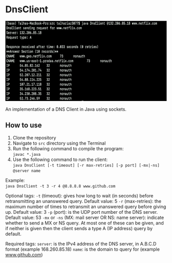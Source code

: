# DnsClient

<img src="https://github.com/talha-riaz/DnsClient/blob/master/img/img1.png" height="250" width="650"/>

An implementation of a DNS Client in Java using sockets.

## How to use
1. Clone the repository
2. Navigate to `src` directory using the Terminal
3. Run the following command to compile the program: <br/>
`javac *.java`
4. Use the following command to run the client: <br/>
`java DnsClient [-t timeout] [-r max-retries] [-p port] [-mx|-ns] @server name`

Example: <br/>
`java DnsClient -t 3 -r 4 @8.8.8.8 www.github.com`

Optional tags:
`-t` (timeout): gives how long to wait (in seconds) before retransmitting an unanswered query. Default value: 5
`-r` (max-retries): the maximum number of times to retransmit an unanswered query before giving up. Default value: 3
`-p` (port): is the UDP port number of the DNS server. Default value: 53
`-mx` or `-ns` (MX: mail server OR NS: name server): indicate whether to send a MX or NS query. At most one of these can be given, and if neither is given then the client sends a type A (IP address) query by default.

Required tags:
`server`: is the IPv4 address of the DNS server, in A.B.C.D format (example 168.260.85.18)
`name`: is the domain to query for (example www.github.com)
